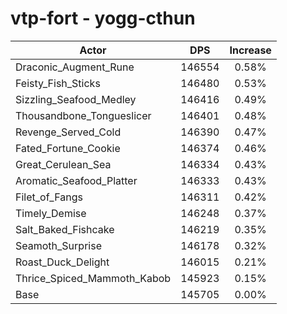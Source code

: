 # vtp-fort - yogg-cthun
| Actor | DPS | Increase |
|---|:---:|:---:|
|Draconic_Augment_Rune|146554|0.58%|
|Feisty_Fish_Sticks|146480|0.53%|
|Sizzling_Seafood_Medley|146416|0.49%|
|Thousandbone_Tongueslicer|146401|0.48%|
|Revenge_Served_Cold|146390|0.47%|
|Fated_Fortune_Cookie|146374|0.46%|
|Great_Cerulean_Sea|146334|0.43%|
|Aromatic_Seafood_Platter|146333|0.43%|
|Filet_of_Fangs|146311|0.42%|
|Timely_Demise|146248|0.37%|
|Salt_Baked_Fishcake|146219|0.35%|
|Seamoth_Surprise|146178|0.32%|
|Roast_Duck_Delight|146015|0.21%|
|Thrice_Spiced_Mammoth_Kabob|145923|0.15%|
|Base|145705|0.00%|
